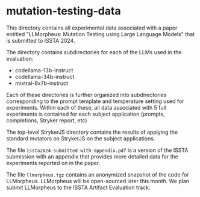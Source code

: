 # mutation-testing-data

This directory contains all experimental data associated with a paper entitled "LLMorpheus: Mutation Testing using Large Language Models" that is submitted to ISSTA 2024.

The directory contains subdirectories for each of the LLMs used in the evaluation:
  - codellama-13b-instruct
  - codellama-34b-instruct
  - mixtral-8x7b-instruct

Each of these directories is further organized into subdirectories corresponding to the prompt template and temperature setting used for experiments. Within each of these, all data associated with 5 full experiments is contained for each subject application (prompts, completions, Stryker report, etc)

The top-level StrykerJS directory contains the results of applying the standard mutators on StrykerJS on the subject applications.

The file `issta2024-submitted-with-appendix.pdf` is a version of the ISSTA submission with an appendix that provides more detailed data for the experiments reported on in the paper.

The file `llmorpheus.tgz` contains an anonymized snapshot of the code for LLMorpheus. LLMorpheus will be open-sourced later this month. We plan submit LLMorpheus to the ISSTA Artifact Evaluation track.
